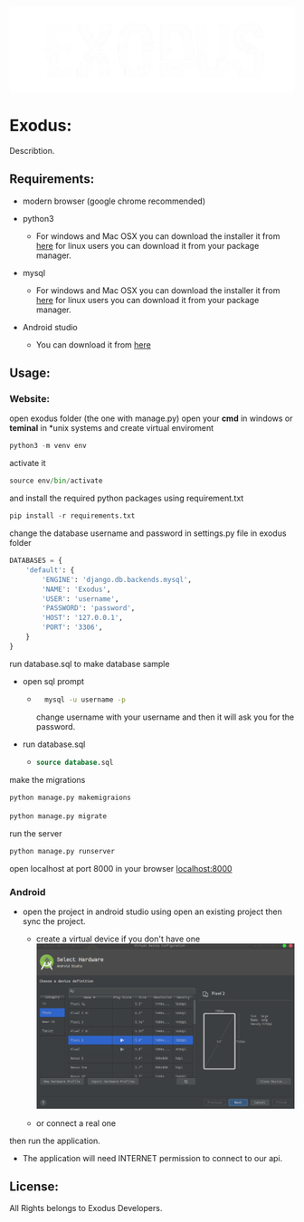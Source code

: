![alt text](logo.png "Exodus")

# Exodus:
Describtion.

## Requirements:
- modern browser (google chrome recommended)

- python3
    - For windows and Mac OSX you can download the installer it from [here](https://www.python.org/downloads/) for linux users you can download it from your package manager.
  
- mysql
   - For windows and Mac OSX you can download the installer it from [here](https://www.mysql.com/downloads/) for linux users you can download it from your package manager.

- Android studio
    - You can download it from [here](https://developer.android.com/studio/)

## Usage:

### Website:
 open exodus folder (the one with manage.py) open your **cmd** in windows or **teminal** in *unix systems and create virtual enviroment
 
 ```python
 python3 -m venv env
 ```
 activate it
 
 ```python
 source env/bin/activate 
 ```

and install the required python packages using requirement.txt
 
 ```python
 pip install -r requirements.txt
 ``` 

change the database username and password in settings.py file in exodus folder

```python
DATABASES = {
    'default': {
        'ENGINE': 'django.db.backends.mysql',
        'NAME': 'Exodus',
        'USER': 'username',
        'PASSWORD': 'password',
        'HOST': '127.0.0.1',
        'PORT': '3306',
    }
}
```

run database.sql to make database sample

- open sql prompt

    - ```bash
        mysql -u username -p
      ```
        change username with your username and then it will ask you for the password.

- run database.sql
  - ```sql
    source database.sql
    ```

make the migrations

```python
python manage.py makemigraions

python manage.py migrate
```

run the server

```python
python manage.py runserver
```

open localhost at port 8000 in your browser [localhost:8000](http://127.0.0.1:8000)

### Android

- open the project in android studio using open an existing project then sync the project.

  - create a virtual device if you don't have one
     ![alt text](avd.png "AVD manager")

  - or connect a real one
 
then run the application.

- The application will need INTERNET permission to connect to our api.

## License:

All Rights belongs to Exodus Developers.